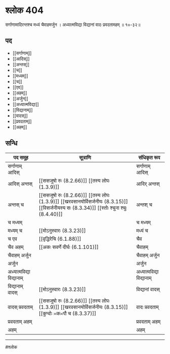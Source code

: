 # श्लोक 404

सर्गाणामादिरन्तश्च मध्यं चैवाहमर्जुन ।
अध्यात्मविद्या विद्यानां वादः प्रवदतामहम् ॥ १०-३२॥


## पद 

- [[सर्गाणाम्]]
- [[आदिस्]]
- [[अन्तस्]]
- [[च]]
- [[मध्यम्]]
- [[च]]
- [[एव]]
- [[अहम्]]
- [[अर्जुन]]
- [[अध्यात्मविद्या]]
- [[विद्यानाम्]]
- [[वादस्]]
- [[प्रवदताम्]]
- [[अहम्]]

## सन्धि

| पद समूह | सूत्राणि | संधिकृत रूप |
| ----- | ----- | ----- |
| सर्गाणाम् आदिस् |  | सर्गाणाम् आदिस् |
| आदिस् अन्तस् |  [[ससजुषो रुः (8.2.66)]] [[तस्य लोपः (1.3.9)]] | आदिर् अन्तस् |
| अन्तस् च |  [[ससजुषो रुः (8.2.66)]] [[तस्य लोपः (1.3.9)]] [[खरवसानयोर्विसर्जनीयः (8.3.15)]] [[विसर्जनीयस्य सः (8.3.34)]] [[स्तोः श्चुना श्चुः (8.4.40)]] | अन्तश् च |
| च मध्यम् |  | च मध्यम् |
| मध्यम् च |  [[मोऽनुस्वारः (8.3.23)]] | मध्यं च |
| च एव |  [[वृद्धिरेचि (6.1.88)]] | चैव |
| चैव अहम् |  [[अकः सवर्णे दीर्घः (6.1.101)]] | चैवाहम् |
| चैवाहम् अर्जुन |  | चैवाहम् अर्जुन |
| अर्जुन |  | अर्जुन |
| अध्यात्मविद्या विद्यानाम् |  | अध्यात्मविद्या विद्यानाम् |
| विद्यानाम् वादस् |  [[मोऽनुस्वारः (8.3.23)]] | विद्यानां वादस् |
| वादस् प्रवदताम् |  [[ससजुषो रुः (8.2.66)]] [[तस्य लोपः (1.3.9)]] [[खरवसानयोर्विसर्जनीयः (8.3.15)]] [[कुप्वोः ≍क≍पौ च (8.3.37)]] | वादः प्रवदताम् |
| प्रवदताम् अहम् |  | प्रवदताम् अहम् |
| अहम् |  | अहम् |


---

#श्लोक